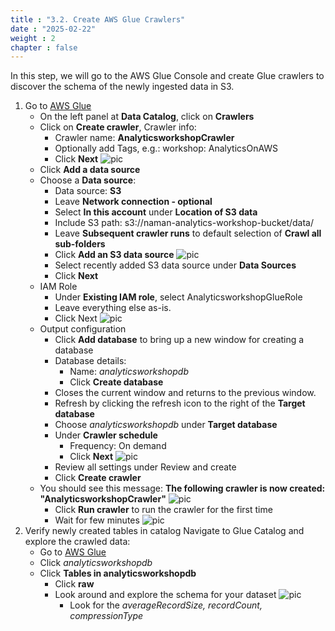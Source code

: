 ```yaml
---
title : "3.2. Create AWS Glue Crawlers"
date : "2025-02-22"
weight : 2
chapter : false
---
```

In this step, we will go to the AWS Glue Console and create Glue crawlers to discover the schema of the newly ingested data in S3.
1. Go to [AWS Glue](https://console.aws.amazon.com/glue/home?region=us-east-1)
   - On the left panel at **Data Catalog**, click on **Crawlers**
   - Click on **Create crawler**, Crawler info:
      - Crawler name: **AnalyticsworkshopCrawler**
      - Optionally add Tags, e.g.: workshop: AnalyticsOnAWS
      - Click **Next**
      ![pic](/anworkshopaws/images/3-catalogdata/6.png)
   - Click **Add a data source**
   - Choose a **Data source**:
      - Data source: **S3**
      - Leave **Network connection - optional**
      - Select **In this account** under **Location of S3 data**
      - Include S3 path: s3://naman-analytics-workshop-bucket/data/
      - Leave **Subsequent crawler runs** to default selection of **Crawl all sub-folders**
      - Click **Add an S3 data source**
      ![pic](/anworkshopaws/images/3-catalogdata/7.png)
      - Select recently added S3 data source under **Data Sources**
      - Click **Next**
   - IAM Role
      - Under **Existing IAM role**, select AnalyticsworkshopGlueRole
      - Leave everything else as-is.
      - Click Next
      ![pic](/anworkshopaws/images/3-catalogdata/7.png)
   - Output configuration
      - Click **Add database** to bring up a new window for creating a database
      - Database details:
         - Name: *analyticsworkshopdb*
         - Click **Create database**
      - Closes the current window and returns to the previous window.
      - Refresh by clicking the refresh icon to the right of the **Target database**
      - Choose *analyticsworkshopdb* under **Target database**
      - Under **Crawler schedule**
         - Frequency: On demand
         - Click **Next**
      ![pic](/anworkshopaws/images/3-catalogdata/9.png)  
      - Review all settings under Review and create
      - Click **Create crawler**
   - You should see this message: **The following crawler is now created: "AnalyticsworkshopCrawler"**
   ![pic](/anworkshopaws/images/3-catalogdata/10.png)  
      - Click **Run crawler** to run the crawler for the first time
      - Wait for few minutes
   ![pic](/anworkshopaws/images/3-catalogdata/11.png)
2. Verify newly created tables in catalog
Navigate to Glue Catalog and explore the crawled data:
   - Go to [AWS Glue](https://console.aws.amazon.com/glue/home?region=us-east-1#catalog:tab=databases)
   - Click *analyticsworkshopdb*
   - Click **Tables in analyticsworkshopdb**
      - Click **raw**
      - Look around and explore the schema for your dataset
      ![pic](/anworkshopaws/images/3-catalogdata/12.png)
         - Look for the *averageRecordSize, recordCount, compressionType*
